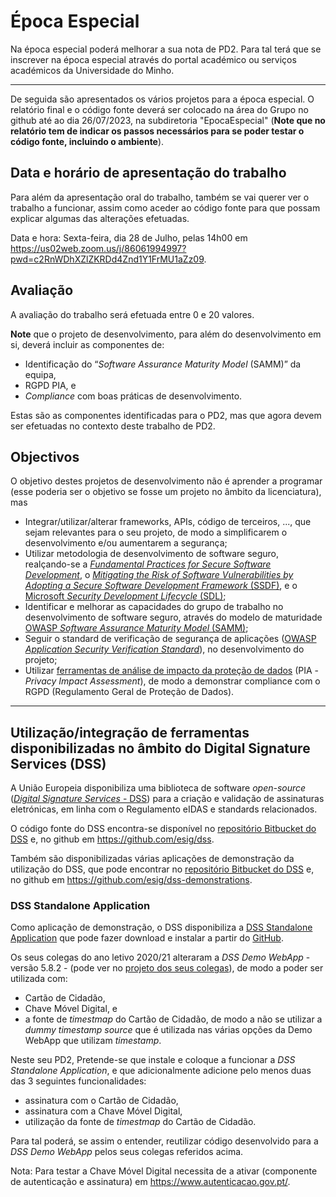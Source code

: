 # Época Especial

Na época especial poderá melhorar a sua nota de PD2. Para tal terá que se inscrever na época especial através do portal académico ou serviços académicos da Universidade do Minho.

---
De seguida são apresentados os vários projetos para a época especial. O relatório final e o código fonte deverá ser colocado na área do Grupo no github até ao dia 26/07/2023, na subdiretoria "EpocaEspecial" (**Note que no relatório tem de indicar os passos necessários para se poder testar o código fonte, incluindo o ambiente**).

## Data e horário de apresentação do trabalho

Para além da apresentação oral do trabalho, também se vai querer ver o trabalho a funcionar, assim como aceder ao código fonte para que possam explicar algumas das alterações efetuadas.

Data e hora: Sexta-feira, dia 28 de Julho, pelas 14h00 em <https://us02web.zoom.us/j/86061994997?pwd=c2RnWDhXZlZKRDd4Znd1Y1FrMU1aZz09>.

## Avaliação

A avaliação do trabalho será efetuada entre 0 e 20 valores.

**Note** que o projeto de desenvolvimento, para além do desenvolvimento em si, deverá incluir as componentes de:

+ Identificação do “_Software Assurance Maturity Model_ (SAMM)” da equipa,
+ RGPD PIA, e
+ _Compliance_ com boas práticas de desenvolvimento.

Estas são as componentes identificadas para o PD2, mas que agora devem ser efetuadas no contexto deste trabalho de PD2.

## Objectivos

O objetivo destes projetos de desenvolvimento não é aprender a programar (esse poderia ser o objetivo se fosse um projeto no âmbito da licenciatura), mas

+ Integrar/utilizar/alterar frameworks, APIs, código de terceiros, ..., que sejam relevantes para o seu projeto, de modo a simplificarem o desenvolvimento e/ou aumentarem a segurança;
+ Utilizar metodologia de desenvolvimento de software seguro, realçando-se a [_Fundamental Practices for Secure Software Development_](https://safecode.org/resource-secure-development-practices/fundamental-practices-secure-software-development-2/), o [_Mitigating the Risk of Software Vulnerabilities by Adopting a Secure Software Development Framework_ (SSDF)](https://csrc.nist.gov/publications/detail/sp/800-218/final), e o [Microsoft _Security Development Lifecycle_ (SDL)](https://www.microsoft.com/en-us/securityengineering/sdl);
+ Identificar e melhorar as capacidades do grupo de trabalho no desenvolvimento de software seguro, através do modelo de maturidade [OWASP _Software Assurance Maturity Model_ (SAMM)](https://owasp.org/www-project-samm/);
+ Seguir o standard de verificação de segurança de aplicações ([OWASP _Application Security Verification Standard_](https://github.com/OWASP/ASVS)), no desenvolvimento do projeto;
+ Utilizar [ferramentas de análise de impacto da proteção de dados](https://www.cnil.fr/en/privacy-impact-assessment-pia) (PIA - _Privacy Impact Assessment_), de modo a demonstrar compliance com o RGPD (Regulamento Geral de Proteção de Dados).

----

## Utilização/integração de ferramentas disponibilizadas no âmbito do Digital Signature Services (DSS)

A União Europeia disponibiliza uma biblioteca de software _open-source_ ([_Digital Signature Services_ - DSS](https://ec.europa.eu/digital-building-blocks/wikis/display/DIGITAL/Digital+Signature+Service+-++DSS)) para a criação e validação de assinaturas eletrónicas, em linha com o Regulamento eIDAS e standards relacionados.

O código fonte do DSS encontra-se disponível no [repositório Bitbucket do DSS](https://ec.europa.eu/digital-building-blocks/code/projects/ESIG/repos/dss/browse) e, no github em <https://github.com/esig/dss>.

Também são disponibilizadas várias aplicações de demonstração da utilização do DSS, que pode encontrar no [repositório Bitbucket do DSS](https://ec.europa.eu/digital-building-blocks/code/projects/ESIG/repos/dss-demos/browse) e, no github em <https://github.com/esig/dss-demonstrations>.

### DSS Standalone Application

Como aplicação de demonstração, o DSS disponibiliza a [DSS Standalone Application](https://ec.europa.eu/digital-building-blocks/DSS/webapp-demo/signature-standalone) que pode fazer download e instalar a partir do [GitHub](https://github.com/esig/dss-demonstrations).

Os seus colegas do ano letivo 2020/21 alteraram a _DSS Demo WebApp_ - versão 5.8.2 - (pode ver no [projeto dos seus colegas](https://github.com/uminho-miei-engseg-20-21/Grupo3/tree/main/AP2-PD)), de modo a poder ser utilizada com:

+ Cartão de Cidadão,
+ Chave Móvel Digital, e
+ a fonte de _timestmap_ do Cartão de Cidadão, de modo a não se utilizar a _dummy timestamp source_ que é utilizada nas várias opções da Demo WebApp que utilizam _timestamp_.

Neste seu PD2, Pretende-se que instale e coloque a funcionar a _DSS Standalone Application_, e que adicionalmente adicione pelo menos duas das 3 seguintes funcionalidades:

+ assinatura com o Cartão de Cidadão,
+ assinatura com a Chave Móvel Digital,
+ utilização da fonte de _timestmap_ do Cartão de Cidadão.

Para tal poderá, se assim o entender, reutilizar código desenvolvido para a _DSS Demo WebApp_ pelos seus colegas referidos acima.

Nota: Para testar a Chave Móvel Digital necessita de a ativar (componente de autenticação e assinatura) em <https://www.autenticacao.gov.pt/>.
